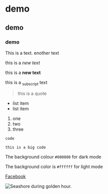 # demo

## demo

### demo

This is a text.
enother text

this is a *new text*

this is a **new text**

this is a <sub>subscript</sub> text

> this is a quote

- list item
- list item

1. one
2. two
3. three
 
`code`

```
this is a big code
```

The background colour `#000000` for dark mode

The background color is `#ffffff` for light mode

 [Facebook](https://www.facebook.com)

![Seashore during golden hour.](https://unsplash.com/photos/seashore-during-golden-hour-KMn4VEeEPR8)


